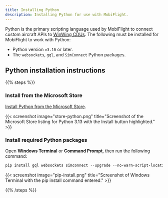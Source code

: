 ```yaml
---
title: Installing Python
description: Installing Python for use with MobiFlight.
---
```


Python is the primary scripting language used by MobiFlight to connect custom aircraft APIs to [WinWing CDUs](/game-controllers/winwing/winwing-cdu/). The following must be installed for MobiFlight to work with Python:

- Python version `v3.10` or later.
- The `websockets`, `gql`, and `SimConnect` Python packages.

## Python installation instructions

{{% steps %}}

### Install from the Microsoft Store

[Install Python from the Microsoft Store](https://apps.microsoft.com/detail/9PNRBTZXMB4Z?hl=en-us&gl=US&ocid=pdpshare).

{{< screenshot image="store-python.png" title="Screenshot of the Microsoft Store listing for Python 3.13 with the Install button highlighted." >}}

### Install required Python packages

Open **Windows Terminal** or **Command Prompt**, then run the following command:

```powershell
pip install gql websockets simconnect --upgrade --no-warn-script-location
```

{{< screenshot image="pip-install.png" title="Screenshot of Windows Terminal with the pip install command entered." >}}

{{% /steps %}}
